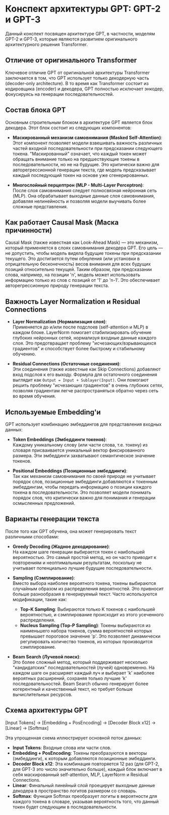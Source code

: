 # Конспект архитектуры GPT: GPT-2 и GPT-3

Данный конспект посвящен архитектуре GPT, в частности, моделям GPT-2 и GPT-3, которые являются развитием оригинального архитектурного решения Transformer.

## Отличие от оригинального Transformer

Ключевое отличие GPT от оригинальной архитектуры Transformer заключается в том, что GPT использует только декодерную часть (decoder-only architecture). В то время как Transformer состоит из кодировщика (encoder) и декодера, GPT полностью исключает энкодер, фокусируясь на генерации последовательностей.

## Состав блока GPT

Основным строительным блоком в архитектуре GPT является блок декодера. Этот блок состоит из следующих компонентов:

- **Маскированный механизм самовнимания (Masked Self-Attention)**:  
  Этот компонент позволяет модели взвешивать важность различных частей входной последовательности при предсказании следующего токена. "Маскированный" означает, что каждый токен может обращать внимание только на предшествующие токены в последовательности, но не на будущие. Это критически важно для авторегрессионной генерации текста, где модель предсказывает каждый последующий токен на основе уже сгенерированных.

- **Многослойный перцептрон (MLP - Multi-Layer Perceptron)**:  
  После слоя самовнимания следует полносвязная нейронная сеть (MLP). Она обрабатывает выходные данные слоя самовнимания, добавляя нелинейность и позволяя модели выучивать более сложные представления.

## Как работает Causal Mask (Маска причинности)

Causal Mask (также известная как Look-Ahead Mask) — это механизм, который применяется в слоях самовнимания декодера GPT. Его цель — не допустить, чтобы модель видела будущие токены при предсказании текущего. Это достигается путем обнуления (или установки в отрицательную бесконечность) весов внимания для всех будущих позиций относительно текущей. Таким образом, при предсказании слова, например, на позиции 'n', модель может использовать информацию только из слов с позиций от '1' до 'n-1'. Это обеспечивает авторегрессионную природу генерации текста.

## Важность Layer Normalization и Residual Connections

- **Layer Normalization (Нормализация слоя)**:  
  Применяется до и/или после подслоев (self-attention и MLP) в каждом блоке. LayerNorm помогает стабилизировать обучение глубоких нейронных сетей, нормализуя входные данные каждого слоя. Это предотвращает проблему "исчезающих/взрывающихся градиентов" и способствует более быстрому и стабильному обучению.

- **Residual Connections (Остаточные соединения)**:  
  Эти соединения (также известные как Skip Connections) добавляют вход подслоя к его выходу. Формула для остаточного соединения выглядит как `Output = Input + Sublayer(Input)`. Они помогают решить проблему "исчезающих градиентов" в очень глубоких сетях, позволяя градиентам легче распространяться обратно через сеть во время обучения.

## Используемые Embedding'и

GPT использует комбинацию эмбеддингов для представления входных данных:

- **Token Embeddings (Эмбеддинги токенов)**:  
  Каждому уникальному слову (или части слова, т.е. токену) из словаря присваивается уникальный вектор фиксированного размера. Эти эмбеддинги захватывают семантическое значение токенов.

- **Positional Embeddings (Позиционные эмбеддинги)**:  
  Так как механизм самовнимания по своей природе не учитывает порядок слов, позиционные эмбеддинги добавляются к токенным эмбеддингам, чтобы передать информацию о позиции каждого токена в последовательности. Это позволяет модели понимать порядок слов, что критически важно для понимания и генерации осмысленных предложений.

## Варианты генерации текста

После того как GPT обучена, она может генерировать текст различными способами:

- **Greedy Decoding (Жадное декодирование)**:  
  На каждом шаге генерации выбирается токен с наибольшей вероятностью. Это самый простой метод, но он часто приводит к повторениям и неоптимальным результатам, поскольку не учитывает потенциально лучшие будущие последовательности.

- **Sampling (Сэмплирование)**:  
  Вместо выбора наиболее вероятного токена, токены выбираются случайным образом из распределения вероятностей. Это привносит больше разнообразия в генерируемый текст. Часто используются модификации, такие как:
  - **Top-K Sampling**: Выбираются только K токенов с наибольшей вероятностью, и сэмплирование происходит из этого усеченного распределения.
  - **Nucleus Sampling (Top-P Sampling)**: Токены выбираются из наименьшего набора токенов, сумма вероятностей которых превышает пороговое значение 'p'. Это позволяет динамически регулировать количество токенов, из которых производится сэмплирование.

- **Beam Search (Лучевой поиск)**:  
  Это более сложный метод, который поддерживает несколько "кандидатских" последовательностей (лучей) одновременно. На каждом шаге он расширяет каждый луч и выбирает 'k' наиболее вероятных расширений, сохраняя только лучшие 'k' последовательностей. Beam Search обычно генерирует более когерентный и качественный текст, но требует больше вычислительных ресурсов.

## Схема архитектуры GPT
[Input Tokens] → [Embedding + PosEncoding] → [Decoder Block x12] → [Linear] → [Softmax]

Эта упрощенная схема иллюстрирует основной поток данных:
- **Input Tokens**: Входные слова или части слов.
- **Embedding + PosEncoding**: Токены преобразуются в векторы (эмбеддинги), к которым добавляются позиционные эмбеддинги.
- **Decoder Block x12**: Эта комбинация повторяется 12 раз (для GPT-2, для GPT-3 это число значительно больше), каждый блок включает в себя маскированный self-attention, MLP, LayerNorm и Residual Connections.
- **Linear**: Финальный линейный слой проецирует выходные данные декодера в пространство логитов размером со словарь.
- **Softmax**: Функция Softmax преобразует логиты в вероятности для каждого токена в словаре, указывая вероятность того, что данный токен будет следующим в последовательности.
